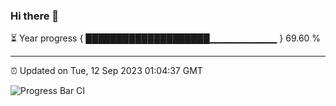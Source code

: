 ### Hi there 👋

⏳ Year progress { ████████████████████▁▁▁▁▁▁▁▁▁▁ } 69.60 %

---

⏰ Updated on Tue, 12 Sep 2023 01:04:37 GMT

![Progress Bar CI](https://github.com/liununu/liununu/workflows/Progress%20Bar%20CI/badge.svg)

